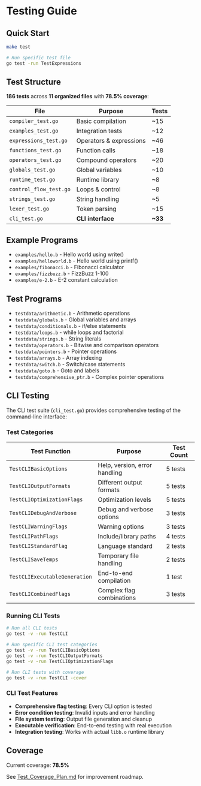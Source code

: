 # Testing Guide

## Quick Start

```bash
make test

# Run specific test file
go test -run TestExpressions
```

## Test Structure

**186 tests** across **11 organized files** with **78.5% coverage**:

| File | Purpose | Tests |
|------|---------|-------|
| `compiler_test.go` | Basic compilation | ~15 |
| `examples_test.go` | Integration tests | ~12 |
| `expressions_test.go` | Operators & expressions | ~46 |
| `functions_test.go` | Function calls | ~18 |
| `operators_test.go` | Compound operators | ~20 |
| `globals_test.go` | Global variables | ~10 |
| `runtime_test.go` | Runtime library | ~8 |
| `control_flow_test.go` | Loops & control | ~8 |
| `strings_test.go` | String handling | ~5 |
| `lexer_test.go` | Token parsing | ~15 |
| `cli_test.go` | **CLI interface** | **~33** |

## Example Programs

- `examples/hello.b` - Hello world using write()
- `examples/helloworld.b` - Hello world using printf()
- `examples/fibonacci.b` - Fibonacci calculator
- `examples/fizzbuzz.b` - FizzBuzz 1-100
- `examples/e-2.b` - E-2 constant calculation

## Test Programs

- `testdata/arithmetic.b` - Arithmetic operations
- `testdata/globals.b` - Global variables and arrays
- `testdata/conditionals.b` - if/else statements
- `testdata/loops.b` - while loops and factorial
- `testdata/strings.b` - String literals
- `testdata/operators.b` - Bitwise and comparison operators
- `testdata/pointers.b` - Pointer operations
- `testdata/arrays.b` - Array indexing
- `testdata/switch.b` - Switch/case statements
- `testdata/goto.b` - Goto and labels
- `testdata/comprehensive_ptr.b` - Complex pointer operations

## CLI Testing

The CLI test suite (`cli_test.go`) provides comprehensive testing of the command-line interface:

### Test Categories

| Test Function | Purpose | Test Count |
|---------------|---------|------------|
| `TestCLIBasicOptions` | Help, version, error handling | 5 tests |
| `TestCLIOutputFormats` | Different output formats | 5 tests |
| `TestCLIOptimizationFlags` | Optimization levels | 5 tests |
| `TestCLIDebugAndVerbose` | Debug and verbose options | 3 tests |
| `TestCLIWarningFlags` | Warning options | 3 tests |
| `TestCLIPathFlags` | Include/library paths | 4 tests |
| `TestCLIStandardFlag` | Language standard | 2 tests |
| `TestCLISaveTemps` | Temporary file handling | 2 tests |
| `TestCLIExecutableGeneration` | End-to-end compilation | 1 test |
| `TestCLICombinedFlags` | Complex flag combinations | 3 tests |

### Running CLI Tests

```bash
# Run all CLI tests
go test -v -run TestCLI

# Run specific CLI test categories
go test -v -run TestCLIBasicOptions
go test -v -run TestCLIOutputFormats
go test -v -run TestCLIOptimizationFlags

# Run CLI tests with coverage
go test -v -run TestCLI -cover
```

### CLI Test Features

- **Comprehensive flag testing**: Every CLI option is tested
- **Error condition testing**: Invalid inputs and error handling
- **File system testing**: Output file generation and cleanup
- **Executable verification**: End-to-end testing with real execution
- **Integration testing**: Works with actual `libb.o` runtime library

## Coverage

Current coverage: **78.5%**

See [Test_Coverage_Plan.md](Test_Coverage_Plan.md) for improvement roadmap.

